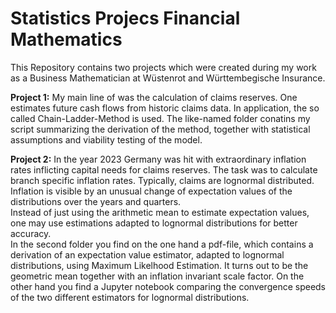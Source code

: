 Statistics Projecs Financial Mathematics
==============================

This Repository contains two projects which were created during my work as a Business Mathematician at Wüstenrot and Württembegische Insurance.

**Project 1:** My main line of was the calculation of claims reserves. One estimates future cash flows from historic claims data. 
In application, the so called Chain-Ladder-Method is used. The like-named folder conatins my script summarizing the derivation of the method, 
together with statistical assumptions and viability testing of the model.

**Project 2:** In the year 2023 Germany was hit with extraordinary inflation rates inflicting capital needs for claims reserves. The task was to calculate branch specific inflation rates. 
Typically, claims are lognormal distributed. Inflation is visible by an unusual change of expectation values of the distributions over the years and quarters.  
Instead of just using the arithmetic mean to estimate expectation values, one may use estimations adapted to lognormal distributions for better accuracy.   
In the second folder you find on the one hand a pdf-file, which contains a derivation of an expectation value estimator, adapted to lognormal distributions, using Maximum Likelhood Estimation. It turns out to be the geometric mean together with an inflation invariant scale factor.
On the other hand you find a Jupyter notebook comparing the convergence speeds of the two different estimators for lognormal distributions.
